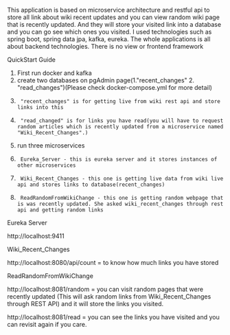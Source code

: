 This application is based on microservice architecture and restful api to store all link about wiki recent updates and you can view random wiki page 
that is recently updated.
And they will store your visited link into a database and you can go see which ones you visited.
I used technologies such as spring boot, spring data jpa, kafka, eureka. The whole applications is all about backend technologies. There is no view or frontend framework

QuickStart Guide

1. First run docker and kafka
2. create two databases on pgAdmin page(1."recent_changes" 2. "read_changes")(Please check docker-compose.yml for more detail)
3.      "recent_changes" is for getting live from wiki rest api and store links into this
4.      "read_changed" is for links you have read(you will have to request random articles which is recently updated from a microservice named "Wiki_Recent_Changes".)
5. run three microservices
6.      Eureka_Server - this is eureka server and it stores instances of other microservices
7.      Wiki_Recent_Changes - this one is getting live data from wiki live api and stores links to database(recent_changes)
8.      ReadRandomFromWikiChange - this one is getting random webpage that is was recently updated. She asked wiki_recent_changes through rest api and getting random links

Eureka Server
  
  http://localhost:9411
  
Wiki_Recent_Changes

  http://localhost:8080/api/count = to know how much links you have stored
  
ReadRandomFromWikiChange

 http://localhost:8081/random = you can visit random pages that were recently updated (This will ask random links from Wiki_Recent_Changes through REST API) and 
 it will store the links you visited.
 
 http://localhost:8081/read = you can see the links you have visited and you can revisit again if you care.
